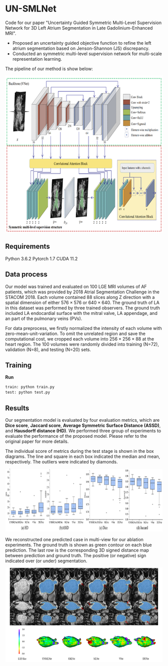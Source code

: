 # UN-SMLNet

Code for our paper "Uncertainty Guided Symmetric Multi-Level Supervision Network for 3D Left Atrium Segmentation in Late Gadolinium-Enhanced MRI". 

- Proposed an uncertainty guided objective function to refine the left atrium segmentation based on Jenson-Shannon (JS) discrepancy.
- Conducted an symmetric multi-level supervision network for multi-scale representation learning.

The pipeline of our method is show below:

<p align="center">
    <img src="images/framework.png" width="750" height="500"> 



## Requirements

Python 3.6.2
Pytorch 1.7
CUDA 11.2

## Data process

Our model was trained and evaluated on 100 LGE MRI volumes of AF patients, which was provided by 2018 Atrial Segmentation Challenge in the STACOM 2018. Each volume contained 88 slices along Z direction with a spatial dimension of either $576\times576$ or $640\times640$. The ground truth of LA in this dataset was performed by three trained observers. The ground truth included LA endocardial surface with the mitral valve, LA appendage, and an part of the pulmonary veins (PVs).

For data preprocess, we firstly normalized the intensity of each volume with zero-mean-unit-variation. To omit the unrelated region and save the computational cost, we cropped each volume into $256\times256\times88$ at the heart region. The 100 volumes were randomly divided into training (N=72), validation (N=8), and testing (N=20) sets.

## Training

**Run**

```python
train: python train.py
test: python test.py
```

## Results

Our segmentation model is evaluated by four evaluation metrics, which are **Dice score**, **Jaccard score**,  **Average Symmetric Surface Distance (ASSD)**, and **Hausdorff distance (HD)**. We performed three group of experiments to evaluate the performance of the proposed model. Please refer to the original paper for more details.

The individual score of metrics during the test stage is shown in the box diagrams. The line and square in each box indicated the median and mean, respectively. The outliers were indicated by diamonds.

<p align="center">
    <img src="images/box_compare_result.png" width="1000" height="200">
</p>


We reconstructed one predicted case in multi-view for our ablation experiments. The ground truth is shown as green contour on each blue prediction. The last row is the corresponding 3D signed distance map between prediction and ground truth. The positive (or negative) sign indicated over (or under) segmentation. 

<p align="center">
    <img src="images/multiview.png" width="700" height="300"> 
</p>



